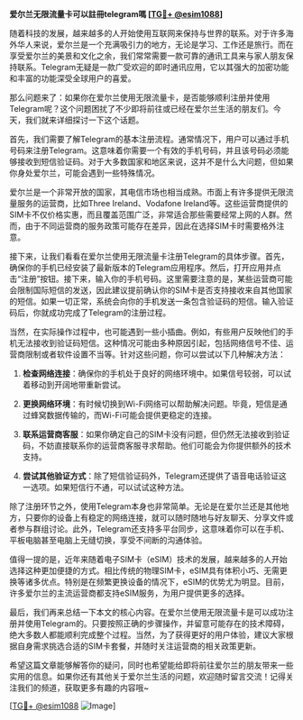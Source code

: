 **爱尔兰无限流量卡可以註冊telegram嗎 [[TG💪+ @esim1088](https://t.me/s/esim1088)]**

随着科技的发展，越来越多的人开始使用互联网来保持与世界的联系。对于许多海外华人来说，爱尔兰是一个充满吸引力的地方，无论是学习、工作还是旅行。而在享受爱尔兰的美景和文化之余，我们常常需要一款可靠的通讯工具来与家人朋友保持联系。Telegram无疑是一款广受欢迎的即时通讯应用，它以其强大的加密功能和丰富的功能深受全球用户的喜爱。

那么问题来了：如果你在爱尔兰使用无限流量卡，是否能够顺利注册并使用Telegram呢？这个问题困扰了不少即将前往或已经在爱尔兰生活的朋友们。今天，我们就来详细探讨一下这个话题。

首先，我们需要了解Telegram的基本注册流程。通常情况下，用户可以通过手机号码来注册Telegram。这意味着你需要一个有效的手机号码，并且该号码必须能够接收到短信验证码。对于大多数国家和地区来说，这并不是什么大问题，但如果你身处爱尔兰，可能会遇到一些特殊情况。

爱尔兰是一个非常开放的国家，其电信市场也相当成熟。市面上有许多提供无限流量服务的运营商，比如Three Ireland、Vodafone Ireland等。这些运营商提供的SIM卡不仅价格实惠，而且覆盖范围广泛，非常适合那些需要经常上网的人群。然而，由于不同运营商的服务政策可能存在差异，因此在选择SIM卡时需要格外注意。

接下来，让我们看看在爱尔兰使用无限流量卡注册Telegram的具体步骤。首先，确保你的手机已经安装了最新版本的Telegram应用程序。然后，打开应用并点击“注册”按钮。接下来，输入你的手机号码。这里需要注意的是，某些运营商可能会限制国际短信的发送，因此建议提前确认你的SIM卡是否支持接收来自其他国家的短信。如果一切正常，系统会向你的手机发送一条包含验证码的短信。输入验证码后，你就成功完成了Telegram的注册过程。

当然，在实际操作过程中，也可能遇到一些小插曲。例如，有些用户反映他们的手机无法接收到验证码短信。这种情况可能由多种原因引起，包括网络信号不佳、运营商限制或者软件设置不当等。针对这些问题，你可以尝试以下几种解决方法：

1. **检查网络连接**：确保你的手机处于良好的网络环境中。如果信号较弱，可以试着移动到开阔地带重新尝试。
   
2. **更换网络环境**：有时候切换到Wi-Fi网络可以帮助解决问题。毕竟，短信是通过蜂窝数据传输的，而Wi-Fi可能会提供更稳定的连接。

3. **联系运营商客服**：如果你确定自己的SIM卡没有问题，但仍然无法接收到验证码，不妨直接联系你的运营商客服寻求帮助。他们可能会为你提供额外的技术支持。

4. **尝试其他验证方式**：除了短信验证码外，Telegram还提供了语音电话验证这一选项。如果短信行不通，可以试试这种方法。

除了注册环节之外，使用Telegram本身也非常简单。无论是在爱尔兰还是其他地方，只要你的设备上有稳定的网络连接，就可以随时随地与好友聊天、分享文件或者参与群组讨论。此外，Telegram还支持多平台同步，这意味着你可以在手机、平板电脑甚至电脑上无缝切换，享受不间断的沟通体验。

值得一提的是，近年来随着电子SIM卡（eSIM）技术的发展，越来越多的人开始选择这种更加便捷的方式。相比传统的物理SIM卡，eSIM具有体积小巧、无需更换等诸多优点。特别是在频繁更换设备的情况下，eSIM的优势尤为明显。目前，许多爱尔兰的主流运营商都支持eSIM服务，为用户提供更多的选择。

最后，我们再来总结一下本文的核心内容。在爱尔兰使用无限流量卡是可以成功注册并使用Telegram的。只要按照正确的步骤操作，并留意可能存在的技术障碍，绝大多数人都能顺利完成整个过程。当然，为了获得更好的用户体验，建议大家根据自身需求挑选合适的SIM卡套餐，并随时关注运营商的相关政策更新。

希望这篇文章能够解答你的疑问，同时也希望能给即将前往爱尔兰的朋友带来一些实用的信息。如果你还有其他关于爱尔兰生活的问题，欢迎随时留言交流！记得关注我们的频道，获取更多有趣的内容哦~

[[TG💪+ @esim1088](https://t.me/s/esim1088) ![Image](https://i.postimg.cc/4NQfJmqS/Snipaste-2025-05-13-00-14-12.png)]